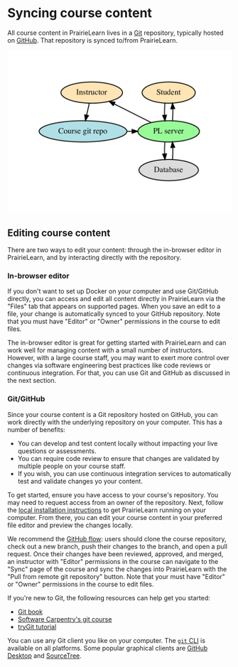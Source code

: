 # Syncing course content

All course content in PrairieLearn lives in a [Git](https://git-scm.com/) repository, typically hosted on [GitHub](https://github.com/). That repository is synced to/from PrairieLearn.

![High level system structure](high-level.png)

## Editing course content

There are two ways to edit your content: through the in-browser editor in PrairieLearn, and by interacting directly with the repository.

### In-browser editor

If you don't want to set up Docker on your computer and use Git/GitHub directly, you can access and edit all content directly in PrairieLearn via the "Files" tab that appears on supported pages. When you save an edit to a file, your change is automatically synced to your GitHub repository. Note that you must have "Editor" or "Owner" permissions in the course to edit files.

The in-browser editor is great for getting started with PrairieLearn and can work well for managing content with a small number of instructors. However, with a large course staff, you may want to exert more control over changes via software engineering best practices like code reviews or continuous integration. For that, you can use Git and GitHub as discussed in the next section.

### Git/GitHub

Since your course content is a Git repository hosted on GitHub, you can work directly with the underlying repository on your computer. This has a number of benefits:

- You can develop and test content locally without impacting your live questions or assessments.
- You can require code review to ensure that changes are validated by multiple people on your course staff.
- If you wish, you can use continuous integration services to automatically test and validate changes yo your content.

To get started, ensure you have access to your course's repository. You may need to request access from an owner of the repository. Next, follow the [local installation instructions](installing.md) to get PrairieLearn running on your computer. From there, you can edit your course content in your preferred file editor and preview the changes locally.

We recommend the [GitHub flow](https://docs.github.com/en/get-started/quickstart/github-flow): users should clone the course repository, check out a new branch, push their changes to the branch, and open a pull request. Once their changes have been reviewed, approved, and merged, an instructor with "Editor" permissions in the course can navigate to the "Sync" page of the course and sync the changes into PrairieLearn with the "Pull from remote git repository" button. Note that your must have "Editor" or "Owner" permissions in the course to edit files.

If you're new to Git, the following resources can help get you started:

- [Git book](https://git-scm.com/book/en/v2)
- [Software Carpentry's git course](https://swcarpentry.github.io/git-novice/)
- [tryGit tutorial](https://try.github.io/)

You can use any Git client you like on your computer. The [`git` CLI](https://git-scm.com/downloads) is available on all platforms. Some popular graphical clients are [GitHub Desktop](https://desktop.github.com) and [SourceTree](https://www.sourcetreeapp.com).
